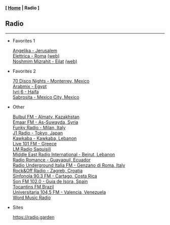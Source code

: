 <link href="../style.css" rel="stylesheet"></link>

**[ [Home](../index.html) | Radio ]**

## Radio

---

* Favorites 1

    [Angelika - Jerusalem](https://live.ecast.co.il:8024/stream)  
    [Elettrica - Roma](https://nr8.newradio.it/proxy/apselett?mp=/stream) [(web)](https://www.radioelettrica.it/)  
    [Noshmim Mizrahit - Eilat](https://mzr.mediacast.co.il/mzradio) [(web)](https://mizrahit.fm/)  

* Favorites 2

    [70 Disco Nights - Monterrey, Mexico](https://panel.retrolandigital.com/listen/70s_disco_nights/listen)  
    [Arabmix - Egypt](http://stream.zeno.fm/na3vpvn10qruv.acc)  
    [Ivri 6 - Haifa](https://streaming.radio.co/sa06221901/listen)  
    [Sabrosita - Mexico City, Mexico](https://18163.live.streamtheworld.com/XEPHAMAAC.aac)  
    
* Other

    [Bulbul FM - Almaty, Kazakhstan](https://stream.laut.fm/radiobulbul/)  
    [Emaar FM - As-Suwayda, Syria](https://stream.zeno.fm/4luag56o066uv)  
    [Funky Radio - Milan, Italy](https://funkyradio.streamingmedia.it/audio.aac)  
    [J1 Radio - Tokyo, Japan](https://jenny.torontocast.com:2000/stream/J1HITS/)  
    [Kawkaba - Kawkaba, Lebanon](https://cad.casthost.ca/proxy/antoine/stream)  
    [Live 101 FM - Greece](https://azuralive.streams.ovh/radio/8190/radio.mp3?1615372278)  
    [LM Radio Saquisilí](https://stream-173.zeno.fm/1mxqv90mq2zuv)  
    [Middle East Radio International - Beirut, Lebanon](https://listen.radioking.com/radio/343456/stream/392077)  
    [Radio Romance - Guayaquil, Ecuador](https://streamingecuador.com:9010/stream)  
    [Radio Underground Italia FM - Genzano di Roma, Italy](https://nr14.newradio.it:8707/stream)  
    [Rock&Off Radio - Zagreb, Croatia](https://stream.player-jukebox.com/proxy/rockoff/stream)  
    [Sinfonola 90.3 FM - Cartago, Costa Rica](https://live.turadio.stream:7006/stream?type=http&nocache=82)  
    [Son FM 102.0 - Guia de Isora, Spain](https://radio.serviciosderadio.com/listen/sonfmlasalsera/radio.aac)  
    [Tocantins FM Brazil](https://s22.maxcast.com.br:8210/live)  
    [Universitaria 104,5 FM - Valencia, Venezuela](https://mp4.fm.uc.edu.ve:8443/fmuc.mp4)  
    [Word Music Radio](https://radioserver.dk/wmr)  

* Sites

    https://radio.garden  

<!--
https://fmstream.org  
https://onlineradiobox.com/il/noshmim/?cs=il.noshmim  
https://www.listenlive.nl  
https://goldfm.fr/  
https://www.radio.fr/  
https://xfm.neocities.org/  
-->

<br/>

